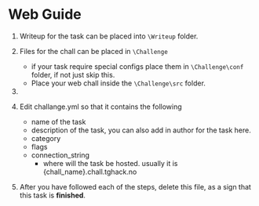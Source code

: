# Web Guide
1. Writeup for the task can be placed into ``\Writeup`` folder.
2. Files for the chall can be placed in ``\Challenge``
    - if your task require special configs place them in ``\Challenge\conf`` folder, if not just skip this.
    - Place your web chall inside the ``\Challenge\src`` folder.
3. 
4. Edit challange.yml so that it contains the following
    - name of the task
    - description of the task, you can also add in author for the task here.
    - category
    - flags
    - connection_string
        - where will the task be hosted.  usually it is {chall_name}.chall.tghack.no

5. After you have followed each of the steps, delete this file, as a sign that this task is **finished**.
